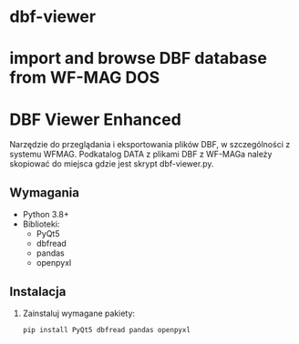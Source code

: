 # dbf-viewer
import and browse DBF database from WF-MAG DOS
=======
# DBF Viewer Enhanced

Narzędzie do przeglądania i eksportowania plików DBF, w szczególności z systemu WFMAG.
Podkatalog DATA z plikami DBF z WF-MAGa należy skopiować do miejsca gdzie jest skrypt dbf-viewer.py.


## Wymagania
- Python 3.8+
- Biblioteki:
  - PyQt5
  - dbfread
  - pandas
  - openpyxl

## Instalacja
1. Zainstaluj wymagane pakiety:
   ```bash
   pip install PyQt5 dbfread pandas openpyxl

